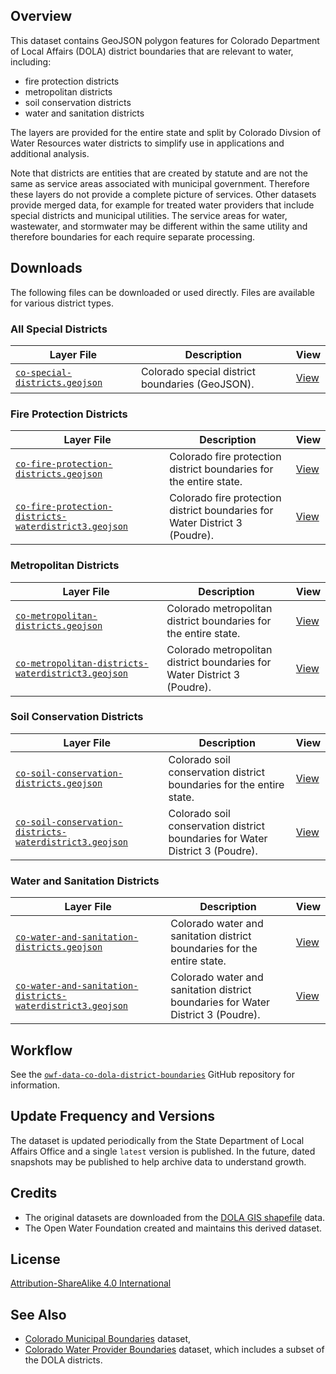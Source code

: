 ## Overview ##

This dataset contains GeoJSON polygon features for Colorado Department of Local Affairs (DOLA) district boundaries
that are relevant to water, including:

* fire protection districts
* metropolitan districts
* soil conservation districts
* water and sanitation districts

The layers are provided for the entire state and split by Colorado Divsion of Water Resources water districts
to simplify use in applications and additional analysis.

Note that districts are entities that are created by statute and are not the same as service areas
associated with municipal government.
Therefore these layers do not provide a complete picture of services.
Other datasets provide merged data, for example for treated water providers that include
special districts and municipal utilities.
The service areas for water, wastewater, and stormwater may be different within the same utility
and therefore boundaries for each require separate processing.

## Downloads ##

The following files can be downloaded or used directly.
Files are available for various district types.

### All Special Districts ###

| **Layer File** | **Description** | **View** |
| -- | -- | -- |
| [`co-special-districts.geojson`](latest/co-special-districts.geojson) | Colorado special district boundaries (GeoJSON). | [View](https://gavinr.github.io/geojson-viewer/?url=https://data.openwaterfoundation.org/state/co/dola/district-boundaries/latest/co-special-districts.geojson) |

### Fire Protection Districts ###

| **Layer File** | **Description** | **View** |
| -- | -- | -- |
| [`co-fire-protection-districts.geojson`](latest/co-fire-protection-districts.geojson) | Colorado fire protection district boundaries for the entire state. | [View](https://gavinr.github.io/geojson-viewer/?url=https://data.openwaterfoundation.org/state/co/dola/district-boundaries/latest/co-fire-protection-districts.geojson) |
| [`co-fire-protection-districts-waterdistrict3.geojson`](latest/co-fire-protection-districts-waterdistrict3.geojson) | Colorado fire protection district boundaries for Water District 3 (Poudre). | [View](https://gavinr.github.io/geojson-viewer/?url=https://data.openwaterfoundation.org/state/co/dola/district-boundaries/latest/co-fire-protection-districts-waterdistrict3.geojson) |

### Metropolitan Districts ###

| **Layer File** | **Description** | **View** |
| -- | -- | -- |
| [`co-metropolitan-districts.geojson`](latest/co-metropolitan-districts.geojson) | Colorado metropolitan district boundaries for the entire state. | [View](https://gavinr.github.io/geojson-viewer/?url=https://data.openwaterfoundation.org/state/co/dola/district-boundaries/latest/co-metropolitan-districts.geojson) |
| [`co-metropolitan-districts-waterdistrict3.geojson`](latest/co-metropolitan-districts-waterdistrict3.geojson) | Colorado metropolitan district boundaries for Water District 3 (Poudre). | [View](https://gavinr.github.io/geojson-viewer/?url=https://data.openwaterfoundation.org/state/co/dola/district-boundaries/latest/co-metropolitan-districts-waterdistrict3.geojson) |

### Soil Conservation Districts ###

| **Layer File** | **Description** | **View** |
| -- | -- | -- |
| [`co-soil-conservation-districts.geojson`](latest/co-soil-conservation-districts.geojson) | Colorado soil conservation district boundaries for the entire state. | [View](https://gavinr.github.io/geojson-viewer/?url=https://data.openwaterfoundation.org/state/co/dola/district-boundaries/latest/co-soil-conservation-districts.geojson) |
| [`co-soil-conservation-districts-waterdistrict3.geojson`](latest/co-soil-conservation-districts-waterdistrict3.geojson) | Colorado soil conservation district boundaries for Water District 3 (Poudre). | [View](https://gavinr.github.io/geojson-viewer/?url=https://data.openwaterfoundation.org/state/co/dola/district-boundaries/latest/co-soil-conservation-districts-waterdistrict3.geojson) |

### Water and Sanitation Districts ###

| **Layer File** | **Description** | **View** |
| -- | -- | -- |
| [`co-water-and-sanitation-districts.geojson`](latest/co-water-and-sanitation-districts.geojson) | Colorado water and sanitation district boundaries for the entire state. | [View](https://gavinr.github.io/geojson-viewer/?url=https://data.openwaterfoundation.org/state/co/dola/district-boundaries/latest/co-water-and-sanitation-districts.geojson) |
| [`co-water-and-sanitation-districts-waterdistrict3.geojson`](latest/co-water-and-sanitation-districts-waterdistrict3.geojson) | Colorado water and sanitation district boundaries for Water District 3 (Poudre). | [View](https://gavinr.github.io/geojson-viewer/?url=https://data.openwaterfoundation.org/state/co/dola/district-boundaries/latest/co-water-and-sanitation-districts-waterdistrict3.geojson) |

## Workflow ##

See the [`owf-data-co-dola-district-boundaries`](https://github.com/OpenWaterFoundation/owf-data-co-dola-district-boundaries)
GitHub repository for information.

## Update Frequency and Versions ##

The dataset is updated periodically from the State Department of Local Affairs Office and a single `latest` version is published.
In the future, dated snapshots may be published to help archive data to understand growth.

## Credits ##

* The original datasets are downloaded from the [DOLA GIS shapefile](https://demography.dola.colorado.gov/assets/html/gis.html) data. 
* The Open Water Foundation created and maintains this derived dataset.

## License ##

[Attribution-ShareAlike 4.0 International](https://creativecommons.org/licenses/by-sa/4.0/)

## See Also ##

* [Colorado Municipal Boundaries](https://data.openwaterfoundation.org/state/co/dola/municipal-boundaries) dataset,
* [Colorado Water Provider Boundaries](https://data.openwaterfoundation.org/state/co/owf/water-provider-boundaries) dataset, which includes a subset of the DOLA districts.
